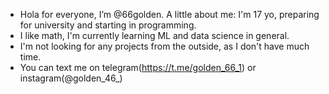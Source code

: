 - Hola for everyone, I’m @66golden. A little about me: I'm 17 yo, preparing for university and starting in programming.
- I like math, I'm currently learning ML and  data science in general.
- I'm not looking for any projects from the outside, as I don't have much time.
- You can text me on telegram(https://t.me/golden_66_1) or instagram(@golden_46_)
